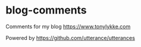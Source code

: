 # blog-comments
Comments for my blog https://www.tonylykke.com

Powered by https://github.com/utterance/utterances
